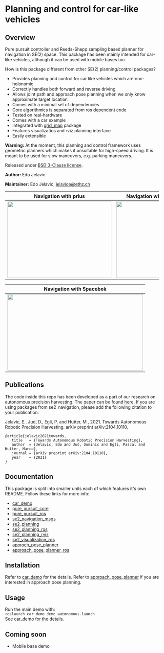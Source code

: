 # Planning and control for car-like vehicles

## Overview

Pure pursuit controller and Reeds-Shepp sampling based planner for navigation in SE(2) space. This package has been mainly intended for car-like vehicles, although it can be used with mobile bases too.

How is this package different from other SE(2) planning/control packages? 

* Provides planning and control for car like vehicles which are non-holonomic
* Correctly handles both forward and reverse driving
* Allows joint path and approach pose planning when we only know approximate target location
* Comes with a minimal set of dependencies
* Core algorithmics is separated from ros dependent code
* Tested on real-hardware
* Comes with a car example
* Integrated with [grid_map](https://github.com/ANYbotics/grid_map) package
* Features visualizatios and rviz planning interface
* Easily extensible

**Warning:** At the moment, this planning and control framework uses geometric planners which makes it unsuitable for high-speed driving. It is meant to be used for slow maneuvers, e.g. parking maneuvers. 

Released under [BSD 3-Clause license](LICENSE).

**Author:** Edo Jelavic

**Maintainer:** Edo Jelavic, [jelavice@ethz.ch](jelavice@ethz.ch)

| Navigation with prius        | Navigation with Menzi Muck M545 |
|:----------------------:|:-----------------:| 
| [<img src="car_demo/doc/car.gif" width="340" height="250">](car_demo/doc/car.gif)  |[<img src="car_demo/doc/m545.gif" width="340" height="250">](car_demo/doc/m545.gif)  |  


| Navigation with Spacebok |
|:----------------------:|
|[<img src="car_demo/doc/spacebok_nav.gif" width="443" height="250">](car_demo/doc/spacebok_nav.gif)|


## Publications
The code inside this repo has been developed as a part of our research on autonomous precision harvesting. The paper can be found [here](https://arxiv.org/abs/2104.10110). If you are using packages from se2_navigation, please add the following citation to your publication:

Jelavic, E., Jud, D., Egli, P. and Hutter, M., 2021. Towards Autonomous Robotic Precision Harvesting. arXiv preprint arXiv:2104.10110.
 
    @article{jelavic2021towards,  
       title   = {Towards Autonomous Robotic Precision Harvesting},  
       author  = {Jelavic, Edo and Jud, Dominic and Egli, Pascal and Hutter, Marco},  
       journal = {arXiv preprint arXiv:2104.10110},  
       year    = {2021}
    }
   

## Documentation

This package is split into smaller units each of which features it's own README. Follow   these links for more info:

* [car_demo](car_demo/README.md)
* [pure_pursuit_core](pure_pursuit_core/README.md)
* [pure_pursuit_ros](pure_pursuit_ros/README.md)
* [se2_navigation_msgs](se2_navigation_msgs/README.md)
* [se2_planning](se2_planning/README.md)
* [se2_planning_ros](se2_planning_ros/README.md)
* [se2_planning_rviz](se2_planning_rviz/README.md)
* [se2_visualization_ros](se2_visualization_ros/README.md)
* [approch_pose_planner](se2_approach_pose_planning/approach_pose_planner/README.md)
* [approach_pose_planner_ros](se2_approach_pose_planning/approach_pose_planner_ros/README.md)

## Installation
Refer to [car_demo](car_demo/README.md) for the details.
Refer to [approach_pose_planner](se2_approach_pose_planning/approach_pose_planner_ros/README.md) if you are interested in approach pose planning.

## Usage
Run the main demo with:   
`roslaunch car_demo demo_autonomous.launch`   
See [car_demo](car_demo/README.md) for the details.

## Coming soon
* Mobile base demo
